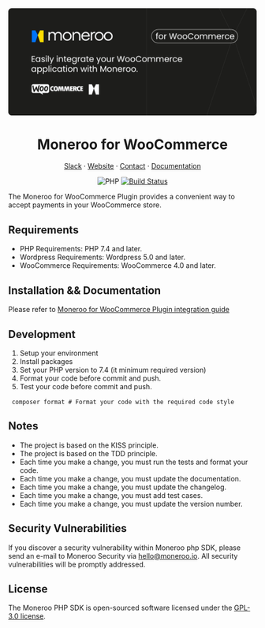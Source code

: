 <div align="center">
<a href="https://moneroo.io" title="Moneroo - Payment stack for Africa">
    <img src="/wp-assets/cover.png" alt="Moneroo website">
</a>

# Moneroo for WooCommerce

<!-- Nav header - Start -->

<a href="https://join.slack.com/t/ballerine-oss/shared_invite/zt-1iu6otkok-OqBF3TrcpUmFd9oUjNs2iw">Slack</a>
·
<a href="https://www.moneroo.io/">Website</a>
·
<a href="https://www.moneroo.io/contact">Contact</a>
·
<a href="https://docs.moneroo.io/integrations/woocormmerce">Documentation</a>

<!-- Nav header - END -->

<!-- Badges - Start -->
![PHP](https://img.shields.io/badge/php-%23777BB4.svg?style=rouded&logo=php&logoColor=white)
[![Build Status](https://github.com/monerooHQ/moneroo-woocommerce/actions/workflows/run-tests.yml/badge.svg?branch=main)](https://github.com/moneroo/moneroo-woocommerce/actions?query=branch%3Amain)

<!-- Badges - END -->

</div>

The Moneroo for WooCommerce Plugin provides a convenient way to accept payments in your WooCommerce store.


## Requirements
* PHP Requirements: PHP 7.4 and later.
* Wordpress Requirements: Wordpress 5.0 and later.
* WooCommerce Requirements: WooCommerce 4.0 and later.

## Installation && Documentation

Please refer to [Moneroo for WooCommerce Plugin integration guide ](https://docs.moneroo.io/integrations/woocommerce)


## Development
1. Setup your environment
2. Install packages
3. Set your PHP version to 7.4 (it minimum required version)
4. Format your code before commit and push.
5. Test your code before commit and push.

```shell
 composer format # Format your code with the required code style
```

## Notes
- The project is based on the KISS principle.
- The project is based on the TDD principle.
- Each time you make a change, you must run the tests and format your code.
- Each time you make a change, you must update the documentation.
- Each time you make a change, you must update the changelog.
- Each time you make a change, you must add test cases.
- Each time you make a change, you must update the version number.

## Security Vulnerabilities
If you discover a security vulnerability within Moneroo php SDK, please send an e-mail to Moneroo Security via [hello@moneroo.io](mailto:security@moneroo.io). All security vulnerabilities will be promptly addressed.

## License
The Moneroo PHP SDK is open-sourced software licensed under the [GPL-3.0 license](https://opensource.org/licenses/GPL-3.0).


